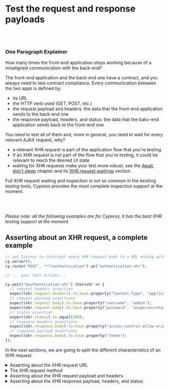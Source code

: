 # Test the request and response payloads

<br/><br/>

### One Paragraph Explainer

How many times the front-end application stops working because of a misaligned communication with the back-end?

The front-end application and the back-end one have a contract, and you always need to test contract compliance. Every communication between the two apps is defined by:

- its URL
- the HTTP verb used (GET, POST, etc.)
- the request payload and headers: the data that the front-end application sends to the back-end one
- the response payload, headers, and status: the data that the bakc-end application sends back to the front-end one

You need to test all of them and, more in general, you need to wait for every relevant AJAX request, why?

- a relevant XHR request is part of the application flow that you're testing
- if an XHR request is not part of the flow that you're testing, it could be relevant to reach the desired UI state
- waiting for XHR requests make your test more robust, see the [Await, don't sleep](/sections/generic-best-practices/await-dont-sleep.md) chapter and its [XHR request waitings](/sections/generic-best-practices/await-dont-sleep.md#xhr-request-waitings) section

Full XHR request waiting and inspection is not so common in the existing testing tools, Cypress provides the most complete inspection support at the moment.

<br/><br/>

*Please note: all the following examples are for Cypress, it has the best XHR testing support at the moment.*

## Asserting about an XHR request, a complete example

```javascript
// ask Cypress to intercept every XHR request made to a URL ending with `/authentication`
cy.server();
cy.route("POST", "**/authentication").as("authentication-xhr");

// ... your test actions...

cy.wait("@authentication-xhr").then(xhr => {
  // request headers assertion
  expect(xhr.request.headers).to.have.property("Content-Type", "application/json");
  // request payload assertions
  expect(xhr.request.body).to.have.property("username", "admin");
  expect(xhr.request.body).to.have.property("password", "asupersecretpassword");
  // status assertion
  expect(xhr.status).to.equal(200);
  // response headers assertions
  expect(xhr.response.body).to.have.property("access-control-allow-origin", "*");
  // response payload assertions
  expect(xhr.response.body).to.have.property("token");
});
```

In the next sections, we are going to split the different characteristics of an XHR request.





<details><summary>Asserting about the XHR request URL</summary>

With Cypress, the URL used for the request is defined with the `cy.route` call. You could need to inspect the query string of the URL.

```javascript
// ask Cypress to intercept every XHR request made to a URL ending with `/authentication`
cy.server();
// the GET method is implied
cy.route("**/authentication**").as("authentication-xhr");

// ... your test actions...

cy.wait("@authentication-xhr").then(xhr => {
  // query string assertion
  expect(xhr.url).to.contain("username=admin");
  expect(xhr.url).to.contain("password=asupersecretpassword");
});
```

Please note that the `then => expect` syntax of Cypress is helpful when you need to assert about multiple subjects (ex. both the URL and the status). If you need to assert about a single subject you could use more expressive `should` syntax

```javascript
cy.wait("@authentication-xhr")
  .its("url")
  .should("contain", "username=admin")
  .and("contain", "password=asupersecretpassword");
```
</details>





<details><summary>The XHR request method</summary>

With Cypress, the method used for the request is defined calling the `cy.route` function. You specify it to define what kind of request you want to intercept.

```javascript
// the most compact `cy.route` call, the GET method is implied
cy.route("**/authentication").as("authentication-xhr");

// method can be explicitly defined
cy.route("POST", "**/authentication").as("authentication-xhr");

// the extended `cy.route` call is available too
cy.route({
  method: "POST",
  url: "**/authentication"
}).as("authentication-xhr");
```
</details>





<details><summary>Asserting about the XHR request payload and headers</summary>

Asserting about the request payload and headers allows you to have immediate and detailed feedback about the reason for a bad XHR request. They must be checked on every single XHR request to be sure that everything represents correctly the UI actions the test makes.

```javascript
// ask Cypress to intercept every XHR request made to a URL ending with `/authentication`
cy.server();
cy.route("POST", "**/authentication").as("authentication-xhr");

// ... your test actions...

cy.wait("@authentication-xhr").then(xhr => {
  // request headers assertion
  expect(xhr.request.headers).to.have.property("Content-Type", "application/json");
  // request payload assertions
  expect(xhr.request.body).to.have.property("username", "admin");
  expect(xhr.request.body).to.have.property("password", "asupersecretpassword");
});
```
</details>




<details><summary>Asserting about the XHR response payload, headers, and status</summary>

The response must adhere 100% to what the front-end application expects, otherwise, an unexpected state could be shown to the user. Response assertions are useful for full E2E tests, while they're useless in UI integration tests (TODO: link the integration test page).

```javascript
// ask Cypress to intercept every XHR request made to a URL ending with `/authentication`
cy.server();
cy.route("POST", "**/authentication").as("authentication-xhr");

// ... your test actions...

cy.wait("@authentication-xhr").then(xhr => {
  // status assertions
  expect(xhr.status).to.equal(200);
  // response headers assertions
  expect(xhr.response.body).to.have.property("access-control-allow-origin", "*");
  // response payload assertions
  expect(xhr.response.body).to.have.property("token");
});
```
</details>

